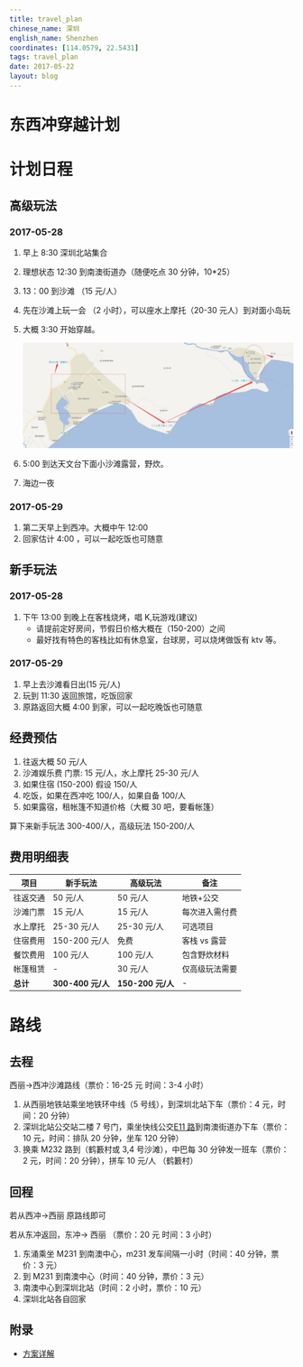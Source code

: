 ```yaml
---
title: travel_plan
chinese_name: 深圳
english_name: Shenzhen
coordinates: [114.0579, 22.5431]
tags: travel_plan
date: 2017-05-22
layout: blog
---
```


# 东西冲穿越计划

# 计划日程

## 高级玩法

### 2017-05-28

1. 早上 8:30 深圳北站集合
2. 理想状态 12:30 到南澳街道办（随便吃点 30 分钟，10\*25）
3. 13：00 到沙滩 （15 元/人）
4. 先在沙滩上玩一会 （2 小时），可以座水上摩托（20-30 元人）到对面小岛玩
5. 大概 3:30 开始穿越。

   ![](./travel_way.jpg)

6. 5:00 到达天文台下面小沙滩露营，野炊。
7. 海边一夜

### 2017-05-29

1. 第二天早上到西冲。大概中午 12:00
2. 回家估计 4:00 ，可以一起吃饭也可随意

## 新手玩法

### 2017-05-28

1. 下午 13:00 到晚上在客栈烧烤，唱 K,玩游戏(建议)
   - 请提前定好房间，节假日价格大概在（150-200）之间
   - 最好找有特色的客栈比如有休息室，台球房，可以烧烤做饭有 ktv 等。

### 2017-05-29

1. 早上去沙滩看日出(15 元/人)
2. 玩到 11:30 返回旅馆，吃饭回家
3. 原路返回大概 4:00 到家，可以一起吃晚饭也可随意

## 经费预估

1. 往返大概 50 元/人
2. 沙滩娱乐费 门票: 15 元/人，水上摩托 25-30 元/人
3. 如果住宿 (150-200) 假设 150/人
4. 吃饭，如果在西冲吃 100/人，如果自备 100/人
5. 如果露宿，租帐篷不知道价格（大概 30 吧，要看帐篷）

算下来新手玩法 300-400/人，高级玩法 150-200/人

## 费用明细表

| 项目     | 新手玩法          | 高级玩法          | 备注           |
| -------- | ----------------- | ----------------- | -------------- |
| 往返交通 | 50 元/人          | 50 元/人          | 地铁+公交      |
| 沙滩门票 | 15 元/人          | 15 元/人          | 每次进入需付费 |
| 水上摩托 | 25-30 元/人       | 25-30 元/人       | 可选项目       |
| 住宿费用 | 150-200 元/人     | 免费              | 客栈 vs 露营   |
| 餐饮费用 | 100 元/人         | 100 元/人         | 包含野炊材料   |
| 帐篷租赁 | -                 | 30 元/人          | 仅高级玩法需要 |
| **总计** | **300-400 元/人** | **150-200 元/人** | -              |

# 路线

## 去程

西丽->西冲沙滩路线（票价：16-25 元 时间：3-4 小时）

1. 从西丽地铁站乘坐地铁环中线（5 号线），到深圳北站下车（票价：4 元，时间：20 分钟）
2. 深圳北站公交站二楼 7 号门，乘坐快线公交[E11 路](http://jt.sz.bendibao.com/bus/linesearch.aspx)到南澳街道办下车（票价：10 元，时间：排队 20 分钟，坐车 120 分钟）
3. 换乘 M232 路到（鹤籔村或 3,4 号沙滩），中巴每 30 分钟发一班车（票价：2 元，时间：20 分钟），拼车 10 元/人 （鹤籔村）

## 回程

若从西冲->西丽 原路线即可

若从东冲返回，东冲-> 西丽 （票价：20 元 时间：3 小时）

1. 东涌乘坐 M231 到南澳中心，m231 发车间隔一小时（时间：40 分钟，票价：3 元）
2. 到 M231 到南澳中心（时间：40 分钟，票价：3 元）
3. 南澳中心到深圳北站（时间：2 小时，票价：10 元）
4. 深圳北站各自回家

## 附录

- [方案详解](./detail.md)
